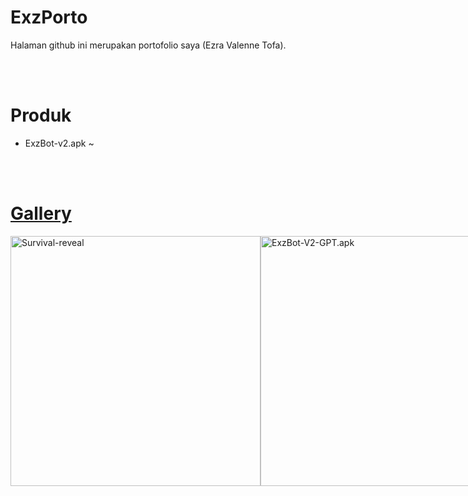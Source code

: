 # ExzPorto
Halaman github ini merupakan portofolio saya (Ezra Valenne Tofa).

<br>
<br>

# Produk
- ExzBot-v2.apk ~ <a href="https://github.com/exzgit/ExzPorto/blob/main/ExzBot-v2.apk" download>

<br>
<br>

# Gallery
<div style="display:flex;">
  <img src="https://github.com/exzgit/ExzPorto/assets/142492729/5e9e4a23-cd8b-4862-bf9e-93a7ef1a1c3e" alt="Survival-reveal" style="width:400px; height:auto;">
  <img src="https://github.com/exzgit/ExzPorto/assets/142492729/4ecd72b7-9e0b-4640-a283-04ac4a12cac3" alt="ExzBot-V2-GPT.apk" style="width:400px; height:auto;">
</div>
